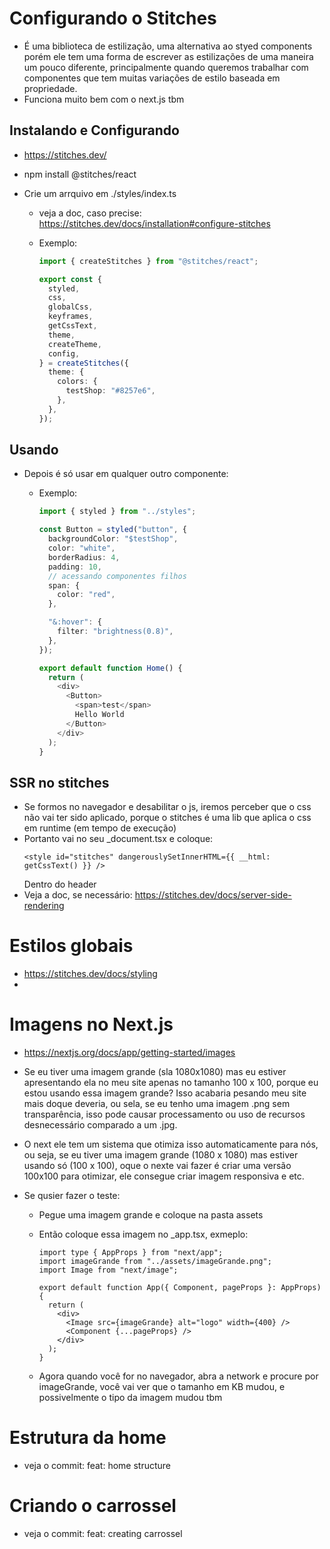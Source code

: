 # Configurando o Stitches

- É uma biblioteca de estilização, uma alternativa ao styed components porém ele tem uma forma de escrever as estilizações de uma maneira um pouco diferente, principalmente quando queremos trabalhar com componentes que tem muitas variações de estilo baseada em propriedade.
- Funciona muito bem com o next.js tbm

## Instalando e Configurando

- https://stitches.dev/
- npm install @stitches/react
- Crie um arrquivo em ./styles/index.ts

  - veja a doc, caso precise: https://stitches.dev/docs/installation#configure-stitches
  - Exemplo:

    ```ts
    import { createStitches } from "@stitches/react";

    export const {
      styled,
      css,
      globalCss,
      keyframes,
      getCssText,
      theme,
      createTheme,
      config,
    } = createStitches({
      theme: {
        colors: {
          testShop: "#8257e6",
        },
      },
    });
    ```

## Usando

- Depois é só usar em qualquer outro componente:

  - Exemplo:

    ```ts
    import { styled } from "../styles";

    const Button = styled("button", {
      backgroundColor: "$testShop",
      color: "white",
      borderRadius: 4,
      padding: 10,
      // acessando componentes filhos
      span: {
        color: "red",
      },

      "&:hover": {
        filter: "brightness(0.8)",
      },
    });

    export default function Home() {
      return (
        <div>
          <Button>
            <span>test</span>
            Hello World
          </Button>
        </div>
      );
    }
    ```

## SSR no stitches

- Se formos no navegador e desabilitar o js, iremos perceber que o css não vai ter sido aplicado, porque o stitches é uma lib que aplica o css em runtime (em tempo de execução)
- Portanto vai no seu \_document.tsx e coloque:
  ```tsx
  <style id="stitches" dangerouslySetInnerHTML={{ __html: getCssText() }} />
  ```
  Dentro do header
- Veja a doc, se necessário: https://stitches.dev/docs/server-side-rendering

# Estilos globais

- https://stitches.dev/docs/styling
-

# Imagens no Next.js

- https://nextjs.org/docs/app/getting-started/images
- Se eu tiver uma imagem grande (sla 1080x1080) mas eu estiver apresentando ela no meu site apenas no tamanho 100 x 100, porque eu estou usando essa imagem grande? Isso acabaria pesando meu site mais doque deveria, ou sela, se eu tenho uma imagem .png sem transparência, isso pode causar processamento ou uso de recursos desnecessário comparado a um .jpg.
- O next ele tem um sistema que otimiza isso automaticamente para nós, ou seja, se eu tiver uma imagem grande (1080 x 1080) mas estiver usando só (100 x 100), oque o nexte vai fazer é criar uma versão 100x100 para otimizar, ele consegue criar imagem responsiva e etc.
- Se qusier fazer o teste:

  - Pegue uma imagem grande e coloque na pasta assets
  - Então coloque essa imagem no \_app.tsx, exmeplo:

    ```tsx
    import type { AppProps } from "next/app";
    import imageGrande from "../assets/imageGrande.png";
    import Image from "next/image";

    export default function App({ Component, pageProps }: AppProps) {
      return (
        <div>
          <Image src={imageGrande} alt="logo" width={400} />
          <Component {...pageProps} />
        </div>
      );
    }
    ```

  - Agora quando você for no navegador, abra a network e procure por imageGrande, você vai ver que o tamanho em KB mudou, e possivelmente o tipo da imagem mudou tbm

# Estrutura da home

- veja o commit: feat: home structure

# Criando o carrossel

- veja o commit: feat: creating carrossel
